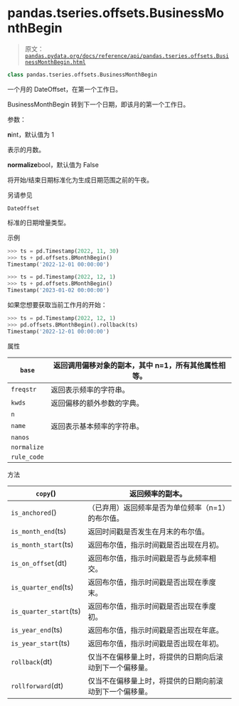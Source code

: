# pandas.tseries.offsets.BusinessMonthBegin

> 原文：[`pandas.pydata.org/docs/reference/api/pandas.tseries.offsets.BusinessMonthBegin.html`](https://pandas.pydata.org/docs/reference/api/pandas.tseries.offsets.BusinessMonthBegin.html)

```py
class pandas.tseries.offsets.BusinessMonthBegin
```

一个月的 DateOffset，在第一个工作日。

BusinessMonthBegin 转到下一个日期，即该月的第一个工作日。

参数：

**n**int，默认值为 1

表示的月数。

**normalize**bool，默认值为 False

将开始/结束日期标准化为生成日期范围之前的午夜。

另请参见

`DateOffset`

标准的日期增量类型。

示例

```py
>>> ts = pd.Timestamp(2022, 11, 30)
>>> ts + pd.offsets.BMonthBegin()
Timestamp('2022-12-01 00:00:00') 
```

```py
>>> ts = pd.Timestamp(2022, 12, 1)
>>> ts + pd.offsets.BMonthBegin()
Timestamp('2023-01-02 00:00:00') 
```

如果您想要获取当前工作月的开始：

```py
>>> ts = pd.Timestamp(2022, 12, 1)
>>> pd.offsets.BMonthBegin().rollback(ts)
Timestamp('2022-12-01 00:00:00') 
```

属性

| `base` | 返回调用偏移对象的副本，其中 n=1，所有其他属性相等。 |
| --- | --- |
| `freqstr` | 返回表示频率的字符串。 |
| `kwds` | 返回偏移的额外参数的字典。 |
| `n` |  |
| `name` | 返回表示基本频率的字符串。 |
| `nanos` |  |
| `normalize` |  |
| `rule_code` |  |

方法

| `copy`() | 返回频率的副本。 |
| --- | --- |
| `is_anchored`() | （已弃用）返回频率是否为单位频率（n=1）的布尔值。 |
| `is_month_end`(ts) | 返回时间戳是否发生在月末的布尔值。 |
| `is_month_start`(ts) | 返回布尔值，指示时间戳是否出现在月初。 |
| `is_on_offset`(dt) | 返回布尔值，指示时间戳是否与此频率相交。 |
| `is_quarter_end`(ts) | 返回布尔值，指示时间戳是否出现在季度末。 |
| `is_quarter_start`(ts) | 返回布尔值，指示时间戳是否出现在季度初。 |
| `is_year_end`(ts) | 返回布尔值，指示时间戳是否出现在年底。 |
| `is_year_start`(ts) | 返回布尔值，指示时间戳是否出现在年初。 |
| `rollback`(dt) | 仅当不在偏移量上时，将提供的日期向后滚动到下一个偏移量。 |
| `rollforward`(dt) | 仅当不在偏移量上时，将提供的日期向前滚动到下一个偏移量。 |
